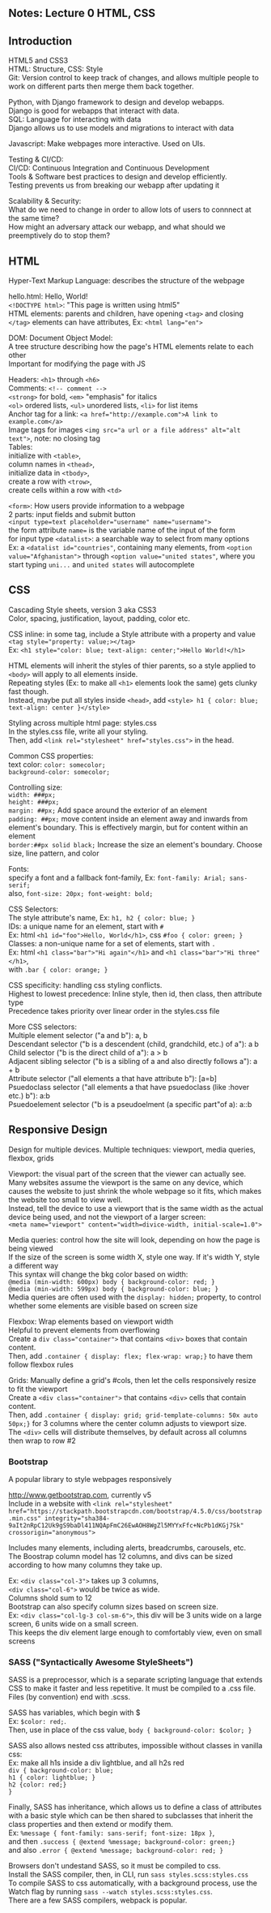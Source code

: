 ## Notes: Lecture 0 HTML, CSS


## Introduction
HTML5 and CSS3  
HTML: Structure, CSS: Style  
Git: Version control to keep track of changes, and allows multiple people to 
work on different parts then merge them back together.

Python, with Django framework to design and develop webapps.  
Django is good for webapps that interact with data.  
SQL: Language for interacting with data  
Django allows us to use models and migrations to interact with data  

Javascript: Make webpages more interactive. Used on UIs.

Testing & CI/CD:  
CI/CD: Continuous Integration and Continuous Development  
Tools & Software best practices to design and develop efficiently.  
Testing prevents us from breaking our webapp after updating it  

Scalability & Security:  
What do we need to change in order to allow lots of users to connnect at the
same time?  
How might an adversary attack our webapp, and what should we preemptively do to
stop them?  

## HTML  
Hyper-Text Markup Language: describes the structure of the webpage 

hello.html: Hello, World!  
```<!DOCTYPE html>```: "This page is written using html5"  
HTML elements: parents and children, have opening ```<tag>``` and closing ```</tag>```
elements can have attributes, Ex: ```<html lang="en">```

DOM: Document Object Model:  
A tree structure describing how the page's HTML elements relate to each other  
Important for modifying the page with JS


Headers: ```<h1>``` through ```<h6>```  
Comments: ```<!-- comment -->```  
```<strong>``` for bold, ```<em>``` "emphasis" for italics  
```<ol>``` ordered lists, ```<ul>``` unordered lists, ```<li>``` for list items  
Anchor tag for a link: ```<a href="http://example.com">A link to example.com</a>```  
Image tags for images ```<img src="a url or a file address" alt="alt text">```, note: no closing tag  
Tables:   
initialize with ```<table>```,  
column names in ```<thead>```,  
initialize data in ```<tbody>```,  
create a row with ```<trow>```,  
create cells within a row with ```<td>```

```<form>```: How users provide information to a webpage  
2 parts: input fields and submit button  
```<input type=text placeholder="username" name="username">```  
the form attribute ```name=``` is the variable name of the input of the form  
for input type ```<datalist>```: a searchable way to select from many options  
Ex: a ```<datalist id="countries"```, containing many elements, from ```<option
value="Afghanistan">``` through  ```<option value="united states"```,  where you
start typing ```uni...``` and ```united states``` will autocomplete  


## CSS
Cascading Style sheets, version 3 aka CSS3  
Color, spacing, justification, layout, padding, color etc.  

CSS inline: in some tag, include a Style attribute with a property and value  
```<tag style="property: value;></tag>```  
Ex: ```<h1 style="color: blue; text-align: center;">Hello World!</h1>```  

HTML elements will inherit the styles of thier parents, so a style applied to
```<body>``` will apply to all elements inside.  
Repeating styles (Ex: to make all ```<h1>``` elements look the same) gets clunky
fast though.  
Instead, maybe put all styles inside ```<head>```, add ```<style> h1 { color: blue; text-align: center }</style> ```  

Styling across multiple html page: styles.css  
In the styles.css file, write all your styling.   
Then, add ```<link rel="stylesheet" href="styles.css">``` in the head.  

Common CSS properties:  
text color: ```color: somecolor;```  
```background-color: somecolor;```

Controlling size:  
```width: ###px;```  
```height: ###px;```  
```margin: ##px;``` Add space around the exterior of an element  
```padding: ##px;``` move content inside an element away and inwards from element's
boundary. This is effectively margin, but for content within an element    
```border:##px solid black;``` Increase the size an element's boundary. Choose size, line pattern, and color 

Fonts:  
specify a font and a fallback font-family, Ex: ```font-family: Arial; sans-serif;```  
also, ```font-size: 20px; font-weight: bold;```

CSS Selectors:    
The style attribute's name, Ex: ```h1, h2 { color: blue; }```  
IDs: a unique name for an element, start with ```#```  
Ex: html ```<h1 id="foo">Hello, World</h1>```, css ```#foo { color: green; }```  
Classes: a non-unique name for a set of elements, start with ```.```  
Ex: html ```<h1 class="bar">"Hi again"</h1>``` and ```<h1 class="bar">"Hi
three"</h1>```,  
with ```.bar { color: orange; }```  

CSS specificity: handling css styling conflicts.  
Highest to lowest precedence: Inline style, then id, then class, then attribute
type  
Precedence takes priority over linear order in the styles.css file

More CSS selectors:  
Multiple element selector ("a and b"): a, b  
Descendant selector ("b is a descendent (child, grandchild, etc.) of a"): a b  
Child selector ("b is the direct child of a"): a > b  
Adjacent sibling selector ("b is a sibling of a and also directly follows a"):  a + b  
Attribute selector ("all elements a that have attribute b"): [a=b]  
Psuedoclass selector ("all elements a that have psuedoclass (like :hover etc.) b"): a:b  
Psuedoelement selector ("b is a pseudoelment (a specific part"of a): a::b  


## Responsive Design  
Design for multiple devices. Multiple techniques: viewport, media queries,
flexbox, grids  

Viewport: the visual part of the screen that the viewer can actually see.  
Many websites assume the viewport is the same on any device, which causes the
website to just shrink the whole webpage so it fits, which makes the website too
small to view well.  
Instead, tell the device to use a viewport that is the same width as the actual
device being used, and not the viewport of a larger screen:  
```<meta name="viewport" content="width=divice-width, initial-scale=1.0">```  

Media queries: control how the site will look, depending on how the page is
being viewed  
If the size of the screen is some width X, style one way. If it's width Y, style
a different way  
This syntax will change the bkg color based on width:  
```@media (min-width: 600px) body { background-color: red; }```  
```@media (min-width: 599px) body { background-color: blue; }```  
Media queries are often used with the ```display: hidden;``` property, to control whether
some elements are visible based on screen size  

Flexbox: Wrap elements based on viewport width  
Helpful to prevent elements from overflowing  
Create a ```div class="container">``` that contains ```<div>``` boxes
that contain content.  
Then, add ```.container { display: flex; flex-wrap: wrap;}``` to have them
follow flexbox rules  

Grids: Manually define a grid's #cols, then let the cells responsively resize to fit the viewport  
Create a ```<div class="container">``` that contains ```<div>``` cells that contain
content.  
Then, add ```.container { display: grid; grid-template-columns: 50x auto
50px;}``` for 3 columns where the center column adjusts to viewport size.  
The ```<div>``` cells will distribute themselves, by default across all columns then
wrap to row #2


### Bootstrap  
A popular library to style webpages responsively  

http://www.getbootstrap.com, currently v5  
Include in a website with ```<link rel="stylesheet"
href="https://stackpath.bootstrapcdn.com/bootstrap/4.5.0/css/bootstrap.min.css"
integrity="sha384-9aIt2nRpC12Uk9gS9baDl411NQApFmC26EwAOH8WgZl5MYYxFfc+NcPb1dKGj7Sk"
crossorigin="anonymous">```

Includes many elements, including alerts, breadcrumbs, carousels, etc.  
The Boostrap column model has 12 columns, and divs can be sized according to how
many columns they take up.  

Ex: ```<div class="col-3">``` takes up 3 columns,  
```<div class="col-6">``` would be twice as wide.  
Columns shold sum to 12  
Bootstrap can also specify column sizes based on screen size.  
Ex: ```<div class="col-lg-3 col-sm-6">```, this div will be 3 units wide on a large
screen, 6 units wide on a small screen.  
This keeps the div element large enough to comfortably view, even on small screens  


### SASS ("Syntactically Awesome StyleSheets")    
SASS is a preprocessor, which is a separate scripting language that extends CSS
to make it faster and less repetitive. It must be compiled to a .css file.
Files (by convention) end with .scss.  

SASS has variables, which begin with $  
Ex: ```$color: red;```.  
Then, use in place of the css value, ```body { background-color: $color; }```  

SASS also allows nested css attributes, impossible without classes in vanilla css:  
Ex: make all h1s inside a div lightblue, and all h2s red  
```div { background-color: blue; ```  
        ```h1 { color: lightblue; } ```  
        ```h2 {color: red;}```  
    ```}```

Finally, SASS has inheritance, which allows us to define a class of attributes
with a basic style which can be then shared to subclasses that inherit the class
properties and then extend or modify them.  
Ex: ```%message { font-family: sans-serif; font-size: 18px }```,  
and then ```.success { @extend %message; background-color: green;}```  
and also ```.error { @extend %message; background-color: red; }```

Browsers don't undestand SASS, so it must be compiled to css.  
Install the SASS compiler, then, in CLI, run ```sass styles.scss:styles.css```  
To compile SASS to css automatically, with a background process, use the Watch flag by running
```sass --watch styles.scss:styles.css```.  
There are a few SASS compilers, webpack is popular. 